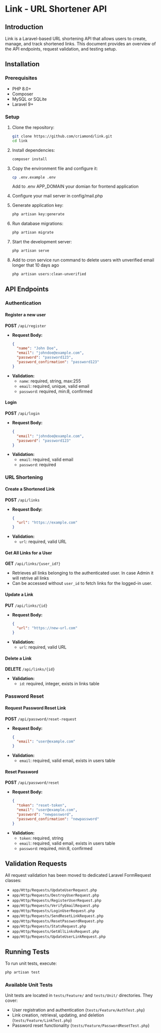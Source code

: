 # Link - URL Shortener API

## Introduction
Link is a Laravel-based URL shortening API that allows users to create, manage, and track shortened links. This document provides an overview of the API endpoints, request validation, and testing setup.

## Installation

### Prerequisites
- PHP 8.0+
- Composer
- MySQL or SQLite
- Laravel 9+

### Setup
1. Clone the repository:
   ```sh
   git clone https://github.com/criamond/link.git
   cd link
   ```
2. Install dependencies:
   ```sh
   composer install
   ```
3. Copy the environment file and configure it:
   ```sh
   cp .env.example .env
   ```
   Add to .env APP_DOMAIN your domian for frontend application

4. Configure your mail server in config/mail.php

5. Generate application key:
   ```sh
   php artisan key:generate
   ```
6. Run database migrations:
   ```sh
   php artisan migrate
   ```
7. Start the development server:
   ```sh
   php artisan serve
   ```
8. Add to cron service run command to delete users with unverified email 
longer that 10 days ago
   ```sh
   php artisan users:clean-unverified
   ```

## API Endpoints

### Authentication
#### Register a new user
**POST** `/api/register`
- **Request Body:**
  ```json
  {
    "name": "John Doe",
    "email": "johndoe@example.com",
    "password": "password123",
    "password_confirmation": "password123"
  }
  ```
- **Validation:**
    - `name`: required, string, max:255
    - `email`: required, unique, valid email
    - `password`: required, min:8, confirmed

#### Login
**POST** `/api/login`
- **Request Body:**
  ```json
  {
    "email": "johndoe@example.com",
    "password": "password123"
  }
  ```
- **Validation:**
    - `email`: required, valid email
    - `password`: required

### URL Shortening
#### Create a Shortened Link
**POST** `/api/links`
- **Request Body:**
  ```json
  {
    "url": "https://example.com"
  }
  ```
- **Validation:**
    - `url`: required, valid URL

#### Get All Links for a User
**GET** `/api/links/{user_id?}`
- Retrieves all links belonging to the authenticated user. In case Admin it will retrive all links
- Can be accessed without `user_id` to fetch links for the logged-in user.

#### Update a Link
**PUT** `/api/links/{id}`
- **Request Body:**
  ```json
  {
    "url": "https://new-url.com"
  }
  ```
- **Validation:**
    - `url`: required, valid URL

#### Delete a Link
**DELETE** `/api/links/{id}`
- **Validation:**
    - `id`: required, integer, exists in links table

### Password Reset
#### Request Password Reset Link
**POST** `/api/password/reset-request`
- **Request Body:**
  ```json
  {
    "email": "user@example.com"
  }
  ```
- **Validation:**
    - `email`: required, valid email, exists in users table

#### Reset Password
**POST** `/api/password/reset`
- **Request Body:**
  ```json
  {
    "token": "reset-token",
    "email": "user@example.com",
    "password": "newpassword",
    "password_confirmation": "newpassword"
  }
  ```
- **Validation:**
    - `token`: required, string
    - `email`: required, valid email, exists in users table
    - `password`: required, min:8, confirmed

## Validation Requests
All request validation has been moved to dedicated Laravel FormRequest classes:
- `app/Http/Requests/UpdateUserRequest.php`
- `app/Http/Requests/DestroyUserRequest.php`
- `app/Http/Requests/RegisterUserRequest.php`
- `app/Http/Requests/VerifyEmailRequest.php`
- `app/Http/Requests/LoginUserRequest.php`
- `app/Http/Requests/SendResetLinkRequest.php`
- `app/Http/Requests/ResetPasswordRequest.php`
- `app/Http/Requests/StatsRequest.php`
- `app/Http/Requests/GetAllLinksRequest.php`
- `app/Http/Requests/UpdateUserLinkRequest.php`

## Running Tests
To run unit tests, execute:
```sh
php artisan test
```

### Available Unit Tests
Unit tests are located in `tests/Feature/` and `tests/Unit/` directories. They cover:
- User registration and authentication (`tests/Feature/AuthTest.php`)
- Link creation, retrieval, updating, and deletion (`tests/Feature/LinkTest.php`)
- Password reset functionality (`tests/Feature/PasswordResetTest.php`)


